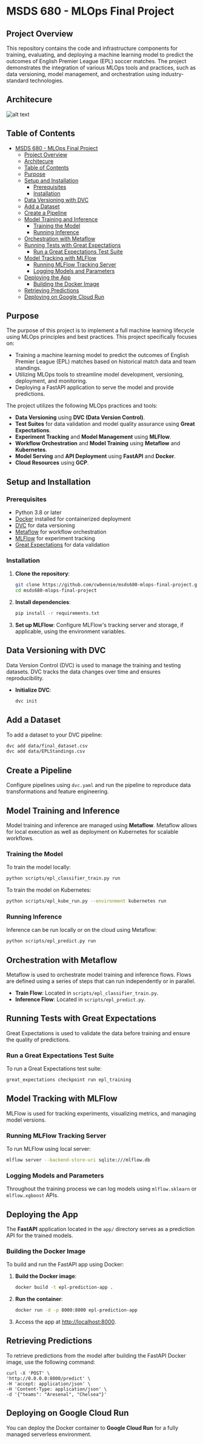 # MSDS 680 - MLOps Final Project

## Project Overview

This repository contains the code and infrastructure components for training, evaluating, and deploying a machine learning model to predict the outcomes of English Premier League (EPL) soccer matches. The project demonstrates the integration of various MLOps tools and practices, such as data versioning, model management, and orchestration using industry-standard technologies.

## Architecure
![alt text](model_architecture.png)

## Table of Contents
- [MSDS 680 - MLOps Final Project](#msds-680---mlops-final-project)
  - [Project Overview](#project-overview)
  - [Architecure](#architecure)
  - [Table of Contents](#table-of-contents)
  - [Purpose](#purpose)
  - [Setup and Installation](#setup-and-installation)
    - [Prerequisites](#prerequisites)
    - [Installation](#installation)
  - [Data Versioning with DVC](#data-versioning-with-dvc)
  - [Add a Dataset](#add-a-dataset)
  - [Create a Pipeline](#create-a-pipeline)
  - [Model Training and Inference](#model-training-and-inference)
    - [Training the Model](#training-the-model)
    - [Running Inference](#running-inference)
  - [Orchestration with Metaflow](#orchestration-with-metaflow)
  - [Running Tests with Great Expectations](#running-tests-with-great-expectations)
    - [Run a Great Expectations Test Suite](#run-a-great-expectations-test-suite)
  - [Model Tracking with MLFlow](#model-tracking-with-mlflow)
    - [Running MLFlow Tracking Server](#running-mlflow-tracking-server)
    - [Logging Models and Parameters](#logging-models-and-parameters)
  - [Deploying the App](#deploying-the-app)
    - [Building the Docker Image](#building-the-docker-image)
  - [Retrieving Predictions](#retrieving-predictions)
  - [Deploying on Google Cloud Run](#deploying-on-google-cloud-run)

## Purpose
The purpose of this project is to implement a full machine learning lifecycle using MLOps principles and best practices. This project specifically focuses on:

- Training a machine learning model to predict the outcomes of English Premier League (EPL) matches based on historical match data and team standings.
- Utilizing MLOps tools to streamline model development, versioning, deployment, and monitoring.
- Deploying a FastAPI application to serve the model and provide predictions.

The project utilizes the following MLOps practices and tools:

- **Data Versioning** using **DVC (Data Version Control)**.
- **Test Suites** for data validation and model quality assurance using **Great Expectations**.
- **Experiment Tracking** and **Model Management** using **MLFlow**.
- **Workflow Orchestration** and **Model Training** using **Metaflow** and **Kubernetes**.
- **Model Serving** and **API Deployment** using **FastAPI** and **Docker**.
- **Cloud Resources** using **GCP**.


## Setup and Installation

### Prerequisites
- Python 3.8 or later
- [Docker](https://www.docker.com/get-started) installed for containerized deployment
- [DVC](https://dvc.org/doc/install) for data versioning
- [Metaflow](https://docs.metaflow.org/metaflow/basics/installation) for workflow orchestration
- [MLFlow](https://mlflow.org/docs/latest/installation.html) for experiment tracking
- [Great Expectations](https://docs.greatexpectations.io/docs/) for data validation

### Installation
1. **Clone the repository**:
    ```bash
    git clone https://github.com/cwbennie/msds680-mlops-final-project.git
    cd msds680-mlops-final-project
    ```

2. **Install dependencies**:
    ```bash
    pip install -r requirements.txt
    ```

3. **Set up MLFlow**:
    Configure MLFlow's tracking server and storage, if applicable, using the environment variables.

## Data Versioning with DVC
Data Version Control (DVC) is used to manage the training and testing datasets. DVC tracks the data changes over time and ensures reproducibility.

- **Initialize DVC**:
  ```bash
  dvc init
  ```

## Add a Dataset

To add a dataset to your DVC pipeline:

```bash
dvc add data/final_dataset.csv
dvc add data/EPLStandings.csv
```

## Create a Pipeline

Configure pipelines using `dvc.yaml` and run the pipeline to reproduce data transformations and feature engineering.

## Model Training and Inference

Model training and inference are managed using **Metaflow**. Metaflow allows for local execution as well as deployment on Kubernetes for scalable workflows.

### Training the Model

To train the model locally:

```bash
python scripts/epl_classifier_train.py run
```

To train the model on Kubernetes:

```bash
python scripts/epl_kube_run.py --environment kubernetes run
```

### Running Inference

Inference can be run locally or on the cloud using Metaflow:

```bash
python scripts/epl_predict.py run
```

## Orchestration with Metaflow

Metaflow is used to orchestrate model training and inference flows. Flows are defined using a series of steps that can run independently or in parallel.

- **Train Flow**: Located in `scripts/epl_classifier_train.py`.
- **Inference Flow**: Located in `scripts/epl_predict.py`.

## Running Tests with Great Expectations

Great Expectations is used to validate the data before training and ensure the quality of predictions.

### Run a Great Expectations Test Suite

To run a Great Expectations test suite:

```bash
great_expectations checkpoint run epl_training
```

## Model Tracking with MLFlow

MLFlow is used for tracking experiments, visualizing metrics, and managing model versions.

### Running MLFlow Tracking Server

To run MLFlow using local server:

```bash
mlflow server --backend-store-uri sqlite:///mlflow.db
```

### Logging Models and Parameters

Throughout the training process we can log models using `mlflow.sklearn`  or `mlflow.xgboost` APIs.

## Deploying the App

The **FastAPI** application located in the `app/` directory serves as a prediction API for the trained models.

### Building the Docker Image

To build and run the FastAPI app using Docker:

1. **Build the Docker image**:

    ```bash
    docker build -t epl-prediction-app .
    ```

2. **Run the container**:

    ```bash
    docker run -d -p 8000:8000 epl-prediction-app
    ```

3. Access the app at [http://localhost:8000](http://localhost:8000).

## Retrieving Predictions

To retrieve predictions from the model after building the FastAPI Docker image, use the following command:


```
curl -X 'POST' \
'http://0.0.0.0:8000/predict' \
-H 'accept: application/json' \
-H 'Content-Type: application/json' \
-d '{"teams": "Aresenal", "Chelsea"}'
```

## Deploying on Google Cloud Run

You can deploy the Docker container to **Google Cloud Run** for a fully managed serverless environment.